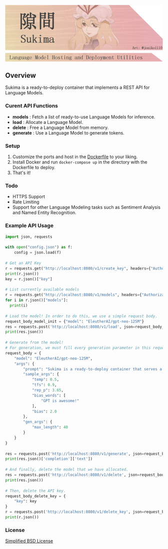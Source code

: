 ![logo](banner.png)

## Overview
Sukima is a ready-to-deploy container that implements a REST API for Language Models.

### Curent API Functions
- **models** : Fetch a list of ready-to-use Language Models for inference.
- **load** : Allocate a Language Model.
- **delete** : Free a Language Model from memory.
- **generate** : Use a Language Model to generate tokens.

### Setup
1. Customize the ports and host in the [Dockerfile](Dockerfile) to your liking.
2. Install Docker and run ``docker-compose up`` in the directory with the Dockerfile to deploy.
3. That's it!

### Todo
- HTTPS Support
- Rate Limiting
- Support for other Language Modeling tasks such as Sentiment Analysis and Named Entity Recognition.

### Example API Usage
```python
import json, requests

with open("config.json") as f:
    config = json.load(f)

# Get an API Key
r = requests.get("http://localhost:8080/v1/create_key", headers={"Authorization": config["auth_admin_token"]})
print(r.json())
key = r.json()["key"]

# List currently available models
r = requests.get("http://localhost:8080/v1/models", headers={"Authorization": key})
for i in r.json()["models"]:
  print(i)

# Load the model! In order to do this, we use a simple request body.
request_body_model_init = {"model": "EleutherAI/gpt-neo-125M"}
res = requests.post('http://localhost:8080/v1/load', json=request_body_model_init, headers={"Authorization": key})
print(res.json())

# Generate from the model!
# For generation, we must fill every generation parameter in this request body.
request_body = {
    "model": "EleutherAI/gpt-neo-125M",
    "args": {
        "prompt": "Sukima is a ready-to-deploy container that serves a REST API for Language Models. Not only does",
        "sample_args": {
            "temp": 0.5,
            "tfs": 0.9,
            "rep_p": 3.65,
            "bias_words": [
                "GPT is awesome!"
            ],
            "bias": 2.0
        },
        "gen_args": {
            "max_length": 40
        }
    }
}

res = requests.post('http://localhost:8080/v1/generate', json=request_body, headers={"Authorization": key})
print(res.json()['completion']['text'])

# And finally, delete the model that we have allocated.
res = requests.post('http://localhost:8080/v1/delete', json=request_body_model_init, headers={"Authorization": key})
print(res.json())

# Then, delete the API key.
request_body_delete_key = {
    "key": key
}
r = requests.post('http://localhost:8080/v1/delete_key', json=request_body_delete_key, headers={"Authorization": config["auth_admin_token"]})
print(r.json())
```

### License
[Simplified BSD License](LICENSE)
